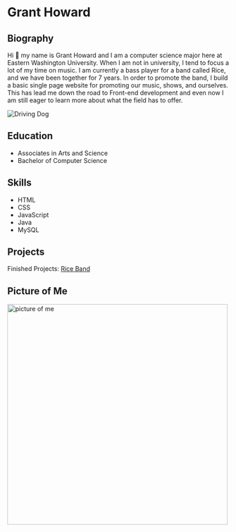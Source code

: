 # Grant Howard

## Biography

Hi 👋 my name is Grant Howard and I am a computer science major here at Eastern Washington University.
When I am not in university, I tend to focus a lot of my time on music.
I am currently a bass player for a band called Rice, and we have been together for 7 years.
In order to promote the band, I build a basic single page website for promoting our music, shows, and ourselves.
This has lead me down the road to Front-end development and even now I am still eager to learn more about what the field has to offer.

![Driving Dog](https://media.giphy.com/media/aiE3JQU3vLqTK/giphy.gif)

## Education

- Associates in Arts and Science
- Bachelor of Computer Science

## Skills

- HTML
- CSS
- JavaScript
- Java
- MySQL

## Projects

Finished Projects: [Rice Band](https://riceband.com/)

## Picture of Me

<!-- ![Me](images/IMG_1127.JPG) -->

<img src="images/IMG_1127.JPG" alt="picture of me" style="width:500px;"/>

<!--
**Howard404/Howard404** is a ✨ _special_ ✨ repository because its `README.md` (this file) appears on your GitHub profile.

Here are some ideas to get you started:

- 🔭 I’m currently working on ...
- 🌱 I’m currently learning ...
- 👯 I’m looking to collaborate on ...
- 🤔 I’m looking for help with ...
- 💬 Ask me about ...
- 📫 How to reach me: ...
- 😄 Pronouns: ...
- ⚡ Fun fact: ...
-->
